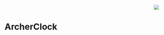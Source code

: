 <p align="right"><img src="https://img.shields.io/github/license/farhanfuadabir/ArcherClock"></p>

# ArcherClock
